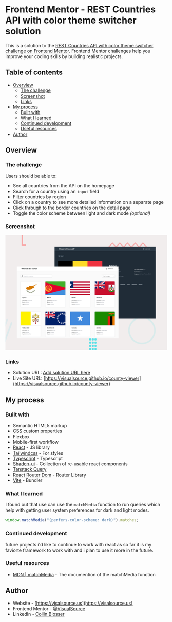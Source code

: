 # Frontend Mentor - REST Countries API with color theme switcher solution

This is a solution to the [REST Countries API with color theme switcher challenge on Frontend Mentor](https://www.frontendmentor.io/challenges/rest-countries-api-with-color-theme-switcher-5cacc469fec04111f7b848ca). Frontend Mentor challenges help you improve your coding skills by building realistic projects.

## Table of contents

- [Overview](#overview)
  - [The challenge](#the-challenge)
  - [Screenshot](#screenshot)
  - [Links](#links)
- [My process](#my-process)
  - [Built with](#built-with)
  - [What I learned](#what-i-learned)
  - [Continued development](#continued-development)
  - [Useful resources](#useful-resources)
- [Author](#author)

## Overview

### The challenge

Users should be able to:

- See all countries from the API on the homepage
- Search for a country using an `input` field
- Filter countries by region
- Click on a country to see more detailed information on a separate page
- Click through to the border countries on the detail page
- Toggle the color scheme between light and dark mode _(optional)_

### Screenshot

![](./screenshot.png)

### Links

- Solution URL: [Add solution URL here](https://your-solution-url.com)
- Live Site URL: [https://visualsource.github.io/county-viewer](https://visualsource.github.io/county-viewer)

## My process

### Built with

- Semantic HTML5 markup
- CSS custom properties
- Flexbox
- Mobile-first workflow
- [React](https://reactjs.org/) - JS library
- [Tailwindcss](https://nextjs.org/) - For styles
- [Typescript](https://www.typescriptlang.org/) - Typescript
- [Shadcn-ui](https://ui.shadcn.com/) - Collection of re-usable react components
- [Tanstack Query](https://tanstack.com/query/latest)
- [React Router Dom](https://reactrouter.com/en/main) - Router Library
- [Vite](https://vitejs.dev/) - Bundler

### What I learned

I found out that use can use the `matchMedia` function to run queries which help with getting user system preferences for dark and light modes.

```js
window.matchMedia("(perfers-color-scheme: dark)").matches;
```

### Continued development

future projects i'd like to continue to work with react as so far it is my faviorte framework to work with and i plan to use it more in the future.

### Useful resources

- [MDN | matchMedia](https://developer.mozilla.org/en-US/docs/Web/API/Window/matchMedia) - The documention of the matchMedia function

## Author

- Website - [https://visalsource.us](https://visalsource.us)
- Frontend Mentor - [@VisualSource](https://www.frontendmentor.io/profile/VisualSource)
- LinkedIn - [Collin Blosser](https://linkedin.com/in/collinblosser)
